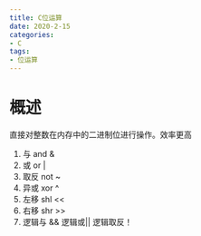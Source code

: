 ```yaml
---
title: C位运算
date: 2020-2-15
categories: 
- C
tags: 
- 位运算
---
```


# 概述
直接对整数在内存中的二进制位进行操作。效率更高
1. 与 and &
2. 或 or |
3. 取反 not ~
4. 异或 xor ^
5. 左移 shl <<
6. 右移 shr >>
7. 逻辑与 && 逻辑或|| 逻辑取反！ 